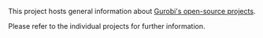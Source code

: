 This project hosts general information about [Gurobi's open-source projects](https://github.com/Gurobi).

Please refer to the individual projects for further information.